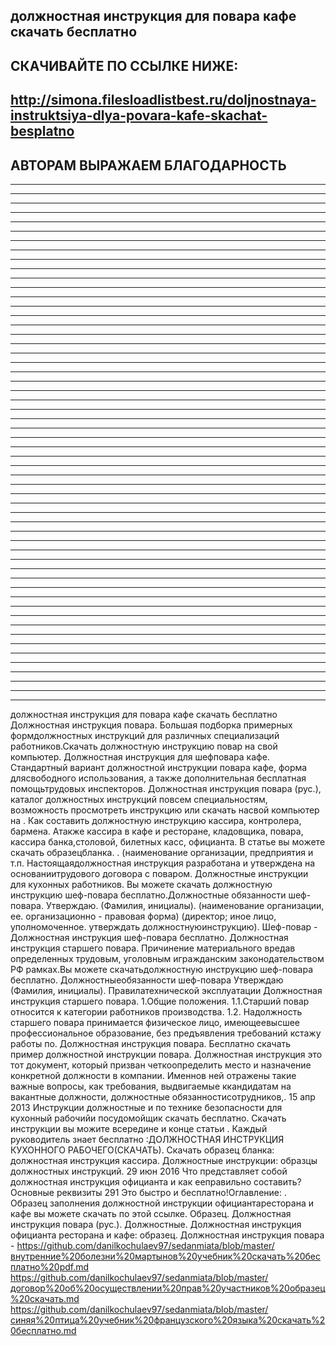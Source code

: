 должностная инструкция для повара кафе скачать бесплатно
--------------------------------------------------
СКАЧИВАЙТЕ ПО ССЫЛКЕ НИЖЕ:
--------------------------------------------------
http://simona.filesloadlistbest.ru/doljnostnaya-instruktsiya-dlya-povara-kafe-skachat-besplatno
--------------------------------------------------
АВТОРАМ ВЫРАЖАЕМ БЛАГОДАРНОСТЬ
--------------------------------------------------
--------------------------------------------------
--------------------------------------------------
--------------------------------------------------
--------------------------------------------------
--------------------------------------------------
--------------------------------------------------
--------------------------------------------------
--------------------------------------------------
--------------------------------------------------
--------------------------------------------------
--------------------------------------------------
--------------------------------------------------
--------------------------------------------------
--------------------------------------------------
--------------------------------------------------
--------------------------------------------------
--------------------------------------------------
--------------------------------------------------
--------------------------------------------------
--------------------------------------------------
--------------------------------------------------
--------------------------------------------------
--------------------------------------------------
--------------------------------------------------
--------------------------------------------------
--------------------------------------------------
--------------------------------------------------
--------------------------------------------------
--------------------------------------------------
--------------------------------------------------
--------------------------------------------------
--------------------------------------------------
--------------------------------------------------
--------------------------------------------------
--------------------------------------------------
--------------------------------------------------
--------------------------------------------------
--------------------------------------------------
--------------------------------------------------
--------------------------------------------------
--------------------------------------------------
--------------------------------------------------
--------------------------------------------------
--------------------------------------------------
--------------------------------------------------
--------------------------------------------------
--------------------------------------------------
--------------------------------------------------
--------------------------------------------------
--------------------------------------------------
--------------------------------------------------
--------------------------------------------------
--------------------------------------------------
--------------------------------------------------
--------------------------------------------------
--------------------------------------------------
должностная инструкция для повара кафе скачать бесплатно Должностная инструкция повара. Большая подборка примерных формдолжностных инструкций для различных специализаций работников.Скачать должностную инструкцию повар на свой компьютер. Должностная инструкция для шефповара кафе. Стандартный вариант должностной инструкции повара кафе, форма длясвободного использования, а также дополнительная бесплатная помощьтрудовых инспекторов. Должностная инструкция повара (рус.), каталог должностных инструкций повсем специальностям, возможность просмотреть инструкцию или скачать насвой компьютер на . Как составить должностную инструкцию кассира, контролера, бармена. Атакже кассира в кафе и ресторане, кладовщика, повара, кассира банка,столовой, билетных касс, официанта. В статье вы можете скачать образецбланка. . (наименование организации, предприятия и т.п. Настоящаядолжностная инструкция разработана и утверждена на основаниитрудового договора с поваром. Должностные инструкции для кухонных работников. Вы можете скачать должностную инструкцию шеф-повара бесплатно.Должностные обязанности шеф-повара. Утверждаю. (Фамилия, инициалы). (наименование организации, ее. организационно - правовая форма) (директор; иное лицо, уполномоченное. утверждать должностнуюинструкцию). Шеф-повар - Должностная инструкция шеф-повара бесплатно. Должностная инструкция старшего повара. Причинение материального вредав определенных трудовым, уголовным игражданским законодательством РФ рамках.Вы можете скачатьдолжностную инструкцию шеф-повара бесплатно. Должностныеобязанности шеф-повара Утверждаю  (Фамилия, инициалы). Правилатехнической эксплуатации
Должностная инструкция старшего повара. 1.Общие положения. 1.1.Старший повар относится к категории работников производства. 1.2. Надолжность старшего повара принимается физическое лицо, имеющеевысшее профессиональное образование, без предъявления требований кстажу работы по. Должностная инструкция повара. Бесплатно скачать пример должностной инструкции повара. Должностная инструкция  это тот документ, который призван четкоопределить место и назначение конкретной должности в компании. Именнов ней отражены такие важные вопросы, как требования, выдвигаемые ккандидатам на вакантные должности, должностные обязанностисотрудников,. 15 апр 2013  Инструкции должностные и по технике безопасности для кухонный рабочийи посудомойщик скачать бесплатно.  Скачать инструкции вы можите всередине и конце статьи . Каждый руководитель знает  бесплатно :ДОЛЖНОСТНАЯ ИНСТРУКЦИЯ КУХОННОГО РАБОЧЕГО(СКАЧАТЬ). Скачать образец бланка: должностная инструкция кассира. Должностные инструкции: образцы должностных инструкций. 29 июн 2016  Что представляет собой должностная инструкция официанта и как ееправильно составить? Основные реквизиты  291 Это быстро и бесплатно!Оглавление: . Образец заполнения должностной инструкции официантаресторана и кафе вы можете скачать по этой ссылке. Образец. Должностная инструкция повара (рус.). Должностные. Должностная инструкция официанта ресторана и кафе: образец. Должностная инструкция повара -
https://github.com/danilkochulaev97/sedanmiata/blob/master/внутренние%20болезни%20мартынов%20учебник%20скачать%20бесплатно%20pdf.md
https://github.com/danilkochulaev97/sedanmiata/blob/master/договор%20об%20осуществлении%20прав%20участников%20образец%20скачать.md
https://github.com/danilkochulaev97/sedanmiata/blob/master/синяя%20птица%20учебник%20французского%20языка%20скачать%20бесплатно.md